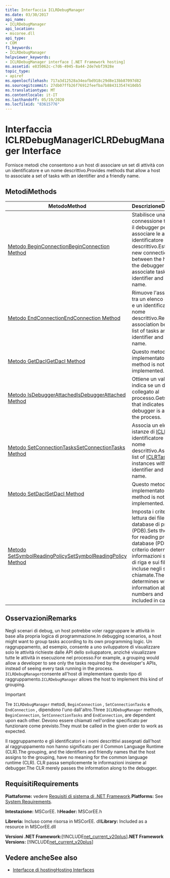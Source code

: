 ```yaml
---
title: Interfaccia ICLRDebugManager
ms.date: 03/30/2017
api_name:
- ICLRDebugManager
api_location:
- mscoree.dll
api_type:
- COM
f1_keywords:
- ICLRDebugManager
helpviewer_keywords:
- ICLRDebugManager interface [.NET Framework hosting]
ms.assetid: e835062c-c7d6-4945-8a44-2de7ebf3928e
topic_type:
- apiref
ms.openlocfilehash: 717a3d12528a34eafbd918c29d8e13bb87097d82
ms.sourcegitcommit: 27db07ffb26f76912feefba7b884313547410db5
ms.translationtype: MT
ms.contentlocale: it-IT
ms.lasthandoff: 05/19/2020
ms.locfileid: "83615776"
---
```

# <a name="iclrdebugmanager-interface"></a><span data-ttu-id="6b5b4-102">Interfaccia ICLRDebugManager</span><span class="sxs-lookup"><span data-stu-id="6b5b4-102">ICLRDebugManager Interface</span></span>
<span data-ttu-id="6b5b4-103">Fornisce metodi che consentono a un host di associare un set di attività con un identificatore e un nome descrittivo.</span><span class="sxs-lookup"><span data-stu-id="6b5b4-103">Provides methods that allow a host to associate a set of tasks with an identifier and a friendly name.</span></span>  
  
## <a name="methods"></a><span data-ttu-id="6b5b4-104">Metodi</span><span class="sxs-lookup"><span data-stu-id="6b5b4-104">Methods</span></span>  
  
|<span data-ttu-id="6b5b4-105">Metodo</span><span class="sxs-lookup"><span data-stu-id="6b5b4-105">Method</span></span>|<span data-ttu-id="6b5b4-106">Descrizione</span><span class="sxs-lookup"><span data-stu-id="6b5b4-106">Description</span></span>|  
|------------|-----------------|  
|[<span data-ttu-id="6b5b4-107">Metodo BeginConnection</span><span class="sxs-lookup"><span data-stu-id="6b5b4-107">BeginConnection Method</span></span>](iclrdebugmanager-beginconnection-method.md)|<span data-ttu-id="6b5b4-108">Stabilisce una nuova connessione tra l'host e il debugger per associare le attività a un identificatore e un nome descrittivo.</span><span class="sxs-lookup"><span data-stu-id="6b5b4-108">Establishes a new connection between the host and the debugger to associate tasks with an identifier and a friendly name.</span></span>|  
|[<span data-ttu-id="6b5b4-109">Metodo EndConnection</span><span class="sxs-lookup"><span data-stu-id="6b5b4-109">EndConnection Method</span></span>](iclrdebugmanager-endconnection-method.md)|<span data-ttu-id="6b5b4-110">Rimuove l'associazione tra un elenco di attività e un identificatore e un nome descrittivo.</span><span class="sxs-lookup"><span data-stu-id="6b5b4-110">Removes the association between a list of tasks and an identifier and a friendly name.</span></span>|  
|[<span data-ttu-id="6b5b4-111">Metodo GetDacl</span><span class="sxs-lookup"><span data-stu-id="6b5b4-111">GetDacl Method</span></span>](iclrdebugmanager-getdacl-method.md)|<span data-ttu-id="6b5b4-112">Questo metodo non è implementato.</span><span class="sxs-lookup"><span data-stu-id="6b5b4-112">This method is not implemented.</span></span>|  
|[<span data-ttu-id="6b5b4-113">Metodo IsDebuggerAttached</span><span class="sxs-lookup"><span data-stu-id="6b5b4-113">IsDebuggerAttached Method</span></span>](iclrdebugmanager-isdebuggerattached-method.md)|<span data-ttu-id="6b5b4-114">Ottiene un valore che indica se un debugger è collegato al processo.</span><span class="sxs-lookup"><span data-stu-id="6b5b4-114">Gets a value that indicates whether a debugger is attached to the process.</span></span>|  
|[<span data-ttu-id="6b5b4-115">Metodo SetConnectionTasks</span><span class="sxs-lookup"><span data-stu-id="6b5b4-115">SetConnectionTasks Method</span></span>](../../../../docs/framework/unmanaged-api/hosting/iclrdebugmanager-setconnectiontasks-method.md)|<span data-ttu-id="6b5b4-116">Associa un elenco di istanze di [ICLRTask](iclrtask-interface.md) a un identificatore e a un nome descrittivo.</span><span class="sxs-lookup"><span data-stu-id="6b5b4-116">Associates a list of [ICLRTask](iclrtask-interface.md) instances with an identifier and a friendly name.</span></span>|  
|[<span data-ttu-id="6b5b4-117">Metodo SetDacl</span><span class="sxs-lookup"><span data-stu-id="6b5b4-117">SetDacl Method</span></span>](iclrdebugmanager-setdacl-method.md)|<span data-ttu-id="6b5b4-118">Questo metodo non è implementato.</span><span class="sxs-lookup"><span data-stu-id="6b5b4-118">This method is not implemented.</span></span>|  
|[<span data-ttu-id="6b5b4-119">Metodo SetSymbolReadingPolicy</span><span class="sxs-lookup"><span data-stu-id="6b5b4-119">SetSymbolReadingPolicy Method</span></span>](iclrdebugmanager-setsymbolreadingpolicy-method.md)|<span data-ttu-id="6b5b4-120">Imposta i criteri per la lettura dei file di database di programma (PDB).</span><span class="sxs-lookup"><span data-stu-id="6b5b4-120">Sets the policy for reading program database (PDB) files.</span></span> <span data-ttu-id="6b5b4-121">Il criterio determina se le informazioni sui numeri di riga e sui file sono incluse negli stack di chiamate.</span><span class="sxs-lookup"><span data-stu-id="6b5b4-121">The policy determines whether information about line numbers and files is included in call stacks.</span></span>|  
  
## <a name="remarks"></a><span data-ttu-id="6b5b4-122">Osservazioni</span><span class="sxs-lookup"><span data-stu-id="6b5b4-122">Remarks</span></span>  
 <span data-ttu-id="6b5b4-123">Negli scenari di debug, un host potrebbe voler raggruppare le attività in base alla propria logica di programmazione.</span><span class="sxs-lookup"><span data-stu-id="6b5b4-123">In debugging scenarios, a host might want to group tasks according to its own programming logic.</span></span> <span data-ttu-id="6b5b4-124">Un raggruppamento, ad esempio, consente a uno sviluppatore di visualizzare solo le attività richieste dalle API dello sviluppatore, anziché visualizzare tutte le attività in esecuzione nel processo.</span><span class="sxs-lookup"><span data-stu-id="6b5b4-124">For example, a grouping would allow a developer to see only the tasks required by the developer's APIs, instead of seeing every task running in the process.</span></span> <span data-ttu-id="6b5b4-125">`ICLRDebugManager`consente all'host di implementare questo tipo di raggruppamento.</span><span class="sxs-lookup"><span data-stu-id="6b5b4-125">`ICLRDebugManager` allows the host to implement this kind of grouping.</span></span>  
  
> [!IMPORTANT]
> <span data-ttu-id="6b5b4-126">Tre `ICLRDebugManager` metodi, `BeginConnection` , `SetConnectionTasks` e `EndConnection` , dipendono l'uno dall'altro.</span><span class="sxs-lookup"><span data-stu-id="6b5b4-126">Three `ICLRDebugManager` methods, `BeginConnection`, `SetConnectionTasks` and `EndConnection`, are dependent upon each other.</span></span> <span data-ttu-id="6b5b4-127">Devono essere chiamati nell'ordine specificato per funzionare come previsto.</span><span class="sxs-lookup"><span data-stu-id="6b5b4-127">They must be called in the given order to work as expected.</span></span>  
  
 <span data-ttu-id="6b5b4-128">Il raggruppamento e gli identificatori e i nomi descrittivi assegnati dall'host al raggruppamento non hanno significato per il Common Language Runtime (CLR).</span><span class="sxs-lookup"><span data-stu-id="6b5b4-128">The grouping, and the identifiers and friendly names that the host assigns to the grouping, have no meaning for the common language runtime (CLR).</span></span> <span data-ttu-id="6b5b4-129">CLR passa semplicemente le informazioni insieme al debugger.</span><span class="sxs-lookup"><span data-stu-id="6b5b4-129">The CLR merely passes the information along to the debugger.</span></span>  
  
## <a name="requirements"></a><span data-ttu-id="6b5b4-130">Requisiti</span><span class="sxs-lookup"><span data-stu-id="6b5b4-130">Requirements</span></span>  
 <span data-ttu-id="6b5b4-131">**Piattaforme:** vedere [Requisiti di sistema di .NET Framework](../../get-started/system-requirements.md).</span><span class="sxs-lookup"><span data-stu-id="6b5b4-131">**Platforms:** See [System Requirements](../../get-started/system-requirements.md).</span></span>  
  
 <span data-ttu-id="6b5b4-132">**Intestazione:** MSCorEE. h</span><span class="sxs-lookup"><span data-stu-id="6b5b4-132">**Header:** MSCorEE.h</span></span>  
  
 <span data-ttu-id="6b5b4-133">**Libreria:** Incluso come risorsa in MSCorEE. dll</span><span class="sxs-lookup"><span data-stu-id="6b5b4-133">**Library:** Included as a resource in MSCorEE.dll</span></span>  
  
 <span data-ttu-id="6b5b4-134">**Versioni .NET Framework:**[!INCLUDE[net_current_v20plus](../../../../includes/net-current-v20plus-md.md)]</span><span class="sxs-lookup"><span data-stu-id="6b5b4-134">**.NET Framework Versions:** [!INCLUDE[net_current_v20plus](../../../../includes/net-current-v20plus-md.md)]</span></span>  
  
## <a name="see-also"></a><span data-ttu-id="6b5b4-135">Vedere anche</span><span class="sxs-lookup"><span data-stu-id="6b5b4-135">See also</span></span>

- [<span data-ttu-id="6b5b4-136">Interfacce di hosting</span><span class="sxs-lookup"><span data-stu-id="6b5b4-136">Hosting Interfaces</span></span>](hosting-interfaces.md)
